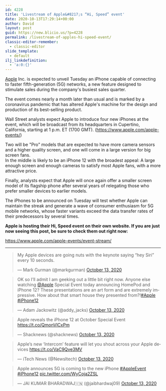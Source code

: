 ```yaml
---
id: 4228
title: 'Livestream of Apple&#8217;s “Hi, Speed” event'
date: 2020-10-13T17:29:14+00:00
author: David
layout: post
guid: https://new.blicio.us/?p=4228
permalink: /livestream-of-apples-hi-speed-event/
classic-editor-remember:
  - classic-editor
slide_template:
  - default
ilj_linkdefinition:
  - 'a:0:{}'
---
```

[Apple](https://new.blicio.us/the-humble-beginnings-of-apple/) Inc. is expected to unveil Tuesday an iPhone capable of connecting to faster fifth-generation (5G) networks, a new feature designed to stimulate sales during the company's busiest sales quarter.

The event comes nearly a month later than usual and is marked by a coronavirus pandemic that has altered Apple's machine for the design and production of its best-selling product.

Wall Street analysts expect Apple to introduce four new iPhones at the event, which will be broadcast from its headquarters in Cupertino, California, starting at 1 p.m. ET (1700 GMT). (<https://www.apple.com/apple-events/>)

Two will be "Pro" models that are expected to have more camera sensors and a higher quality screen, and one will come in a large version for big screen fans.  
In the middle is likely to be an iPhone 12 with the broadest appeal: A large enough screen and enough cameras to satisfy most Apple fans, with a more attractive price.

Finally, analysts expect that Apple will once again offer a smaller screen model of its flagship phone after several years of relegating those who prefer smaller devices to earlier models.

The iPhones to be announced on Tuesday will test whether Apple can maintain the streak and generate a wave of consumer enthusiasm for 5G mobile networks, whose faster variants exceed the data transfer rates of their predecessors by several times.

**Apple is hosting their Hi, Speed event on their own website. If you are just now seeing this post, be sure to check them out right now:**

<https://www.apple.com/apple-events/event-stream/>

* * *

<blockquote class="twitter-tweet">
  <p lang="en" dir="ltr">
    My Apple devices are going nuts with the keynote saying “hey Siri” every 10 seconds.
  </p>
  
  <p>
    &mdash; Mark Gurman (@markgurman) <a href="https://twitter.com/markgurman/status/1316063942834233345?ref_src=twsrc%5Etfw">October 13, 2020</a>
  </p>
</blockquote>



<blockquote class="twitter-tweet">
  <p lang="en" dir="ltr">
    OK so I’ll admit I am geeking out a little bit right now. Anyone else watching <a href="https://twitter.com/Apple?ref_src=twsrc%5Etfw">@Apple</a> Special Event today announcing HomePod and iPhone 12? These presentations are an art form and are extremely impressive. How about that smart house they presented from?!<a href="https://twitter.com/hashtag/Apple?src=hash&ref_src=twsrc%5Etfw">#Apple</a> <a href="https://twitter.com/hashtag/iPhone12?src=hash&ref_src=twsrc%5Etfw">#iPhone12</a>
  </p>
  
  <p>
    &mdash; Adam Jackowitz (@addy_jacks) <a href="https://twitter.com/addy_jacks/status/1316068719622324224?ref_src=twsrc%5Etfw">October 13, 2020</a>
  </p>
</blockquote>



<blockquote class="twitter-tweet">
  <p lang="en" dir="ltr">
    Apple reveals the iPhone 12 at October Special Event <a href="https://t.co/QmonVlCxPm">https://t.co/QmonVlCxPm</a>
  </p>
  
  <p>
    &mdash; Shacknews (@shacknews) <a href="https://twitter.com/shacknews/status/1316069581341900800?ref_src=twsrc%5Etfw">October 13, 2020</a>
  </p>
</blockquote>



<blockquote class="twitter-tweet">
  <p lang="en" dir="ltr">
    Apple’s new ‘Intercom’ feature will let you shout across your Apple devices <a href="https://t.co/VaC9Qve3MV">https://t.co/VaC9Qve3MV</a>
  </p>
  
  <p>
    &mdash; iTech News (@NewsItech) <a href="https://twitter.com/NewsItech/status/1316070310773489667?ref_src=twsrc%5Etfw">October 13, 2020</a>
  </p>
</blockquote>



<blockquote class="twitter-tweet">
  <p lang="en" dir="ltr">
    Apple announces 5G is coming to the new iPhone <a href="https://twitter.com/hashtag/AppleEvent?src=hash&ref_src=twsrc%5Etfw">#AppleEvent</a> <a href="https://twitter.com/hashtag/iPhone12?src=hash&ref_src=twsrc%5Etfw">#iPhone12</a> <a href="https://t.co/WyCoja2ZSL">pic.twitter.com/WyCoja2ZSL</a>
  </p>
  
  <p>
    &mdash; JAI KUMAR BHARADWAJ&#x1f1ee;&#x1f1f3; (@jaibhardwaj09) <a href="https://twitter.com/jaibhardwaj09/status/1316071025008799745?ref_src=twsrc%5Etfw">October 13, 2020</a>
  </p>
</blockquote>